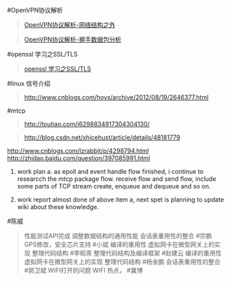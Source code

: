 #OpenVPN协议解析
> [OpenVPN协议解析-网络结构之外 ](http://blog.csdn.net/bytxl/article/details/44022587 "OpenVPN协议解析")

> [OpenVPN协议解析-握手数据包分析 ](http://blog.csdn.net/bytxl/article/details/44022653 "握手数据包分析")

#openssl 学习之SSL/TLS 
> 
> [openssl 学习之SSL/TLS ](http://blog.csdn.net/kkxgx/article/details/12868181 "")


#linux 信号介绍
> http://www.cnblogs.com/hoys/archive/2012/08/19/2646377.html

#mtcp

> http://toutiao.com/i6298834917304304130/

> http://blog.csdn.net/xhjcehust/article/details/48181779


http://www.cnblogs.com/lzrabbit/p/4298794.html
http://zhidao.baidu.com/question/397085991.html

1. work plan
a. as epoll and event handle flow finished, i continue to researcch the mtcp package flow.
receive flow and send flow, include some parts of TCP stream create, enqueue and dequeue and so on. 

2. work report 
almost done of above item a, next spet is planning to update wiki about these knowledge.

#陈威
> 性能测试API完成
> 调整数据结构的通用性能
> 会话表重用性的整合
#宗鹏
> GPS修改，安全芯片支持
#小斌
> 编译的重用性
> 虚拟网卡在微型网关上的实现
> 整理代码结构
#李昭熹
> 整理代码结构及编译框架
#赵建云
> 编译的重用性
> 虚拟网卡在微型网关上的实现
> 整理代码结构
#杨金鹏
> 会话表重用性的整合
#郭卫斌
> WIFI打开的问题
> WIFI 热点，
#冀博
> 
> 
> 

 

